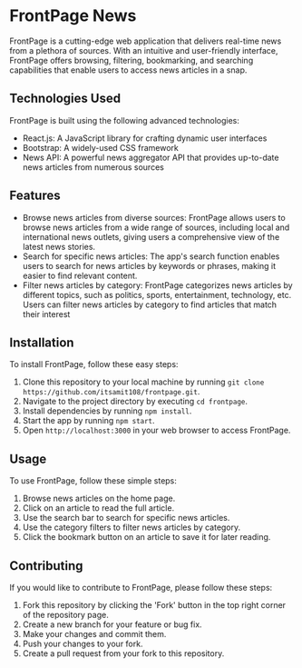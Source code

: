 
# FrontPage News

FrontPage is a cutting-edge web application that delivers real-time news from a plethora of sources. With an intuitive and user-friendly interface, FrontPage offers browsing, filtering, bookmarking, and searching capabilities that enable users to access news articles in a snap.

## Technologies Used

FrontPage is built using the following advanced technologies:

* React.js: A JavaScript library for crafting dynamic user interfaces
* Bootstrap: A widely-used CSS framework
* News API: A powerful news aggregator API that provides up-to-date news articles from numerous sources

## Features

* Browse news articles from diverse sources: FrontPage allows users to browse news articles from a wide range of sources, including local and international news outlets, giving users a comprehensive view of the latest news stories.
* Search for specific news articles: The app's search function enables users to search for news articles by keywords or phrases, making it easier to find relevant content.
* Filter news articles by category: FrontPage categorizes news articles by different topics, such as politics, sports, entertainment, technology, etc. Users can filter news articles by category to find articles that match their interest

## Installation

To install FrontPage, follow these easy steps:

1. Clone this repository to your local machine by running `git clone https://github.com/itsamit108/frontpage.git`.
2. Navigate to the project directory by executing `cd frontpage`.
3. Install dependencies by running `npm install`.
4. Start the app by running `npm start`.
5. Open `http://localhost:3000` in your web browser to access FrontPage.

## Usage

To use FrontPage, follow these simple steps:

1. Browse news articles on the home page.
2. Click on an article to read the full article.
3. Use the search bar to search for specific news articles.
4. Use the category filters to filter news articles by category.
5. Click the bookmark button on an article to save it for later reading.

## Contributing

If you would like to contribute to FrontPage, please follow these steps:

1. Fork this repository by clicking the 'Fork' button in the top right corner of the repository page.
2. Create a new branch for your feature or bug fix.
3. Make your changes and commit them.
4. Push your changes to your fork.
5. Create a pull request from your fork to this repository.
